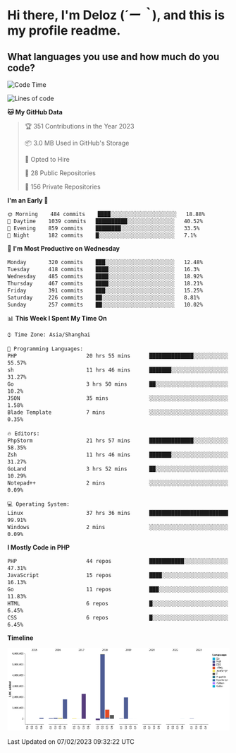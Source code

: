 # **Hi there, I'm Deloz (*´ー｀*), and this is my profile readme.**
<!--  [![Profile views](https://gpvc.arturio.dev/dank-del)](https://github.com/dank-del) -->
## **What languages you use and how much do you code?**

<!--START_SECTION:waka-->
![Code Time](http://img.shields.io/badge/Code%20Time-791%20hrs%2047%20mins-blue)

![Lines of code](https://img.shields.io/badge/From%20Hello%20World%20I%27ve%20Written-13%20Million%20lines%20of%20code-blue)

**🐱 My GitHub Data** 

> 🏆 351 Contributions in the Year 2023
 > 
> 📦 3.0 MB Used in GitHub's Storage 
 > 
> 💼 Opted to Hire
 > 
> 📜 28 Public Repositories 
 > 
> 🔑 156 Private Repositories  
 > 
**I'm an Early 🐤** 

```text
🌞 Morning    484 commits    ████░░░░░░░░░░░░░░░░░░░░░   18.88% 
🌆 Daytime    1039 commits   ██████████░░░░░░░░░░░░░░░   40.52% 
🌃 Evening    859 commits    ████████░░░░░░░░░░░░░░░░░   33.5% 
🌙 Night      182 commits    █░░░░░░░░░░░░░░░░░░░░░░░░   7.1%

```
📅 **I'm Most Productive on Wednesday** 

```text
Monday       320 commits    ███░░░░░░░░░░░░░░░░░░░░░░   12.48% 
Tuesday      418 commits    ████░░░░░░░░░░░░░░░░░░░░░   16.3% 
Wednesday    485 commits    ████░░░░░░░░░░░░░░░░░░░░░   18.92% 
Thursday     467 commits    ████░░░░░░░░░░░░░░░░░░░░░   18.21% 
Friday       391 commits    ███░░░░░░░░░░░░░░░░░░░░░░   15.25% 
Saturday     226 commits    ██░░░░░░░░░░░░░░░░░░░░░░░   8.81% 
Sunday       257 commits    ██░░░░░░░░░░░░░░░░░░░░░░░   10.02%

```


📊 **This Week I Spent My Time On** 

```text
⌚︎ Time Zone: Asia/Shanghai

💬 Programming Languages: 
PHP                      20 hrs 55 mins      ██████████████░░░░░░░░░░░   55.57% 
sh                       11 hrs 46 mins      ███████░░░░░░░░░░░░░░░░░░   31.27% 
Go                       3 hrs 50 mins       ██░░░░░░░░░░░░░░░░░░░░░░░   10.2% 
JSON                     35 mins             ░░░░░░░░░░░░░░░░░░░░░░░░░   1.58% 
Blade Template           7 mins              ░░░░░░░░░░░░░░░░░░░░░░░░░   0.35%

🔥 Editors: 
PhpStorm                 21 hrs 57 mins      ██████████████░░░░░░░░░░░   58.35% 
Zsh                      11 hrs 46 mins      ███████░░░░░░░░░░░░░░░░░░   31.27% 
GoLand                   3 hrs 52 mins       ██░░░░░░░░░░░░░░░░░░░░░░░   10.29% 
Notepad++                2 mins              ░░░░░░░░░░░░░░░░░░░░░░░░░   0.09%

💻 Operating System: 
Linux                    37 hrs 36 mins      █████████████████████████   99.91% 
Windows                  2 mins              ░░░░░░░░░░░░░░░░░░░░░░░░░   0.09%

```

**I Mostly Code in PHP** 

```text
PHP                      44 repos            ███████████░░░░░░░░░░░░░░   47.31% 
JavaScript               15 repos            ████░░░░░░░░░░░░░░░░░░░░░   16.13% 
Go                       11 repos            ███░░░░░░░░░░░░░░░░░░░░░░   11.83% 
HTML                     6 repos             █░░░░░░░░░░░░░░░░░░░░░░░░   6.45% 
CSS                      6 repos             █░░░░░░░░░░░░░░░░░░░░░░░░   6.45%

```


**Timeline**

![Chart not found](https://raw.githubusercontent.com/deloz/deloz/main/charts/bar_graph.png) 


 Last Updated on 07/02/2023 09:32:22 UTC
<!--END_SECTION:waka-->
